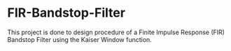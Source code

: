 # FIR-Bandstop-Filter
This project is done to design procedure of a Finite Impulse Response (FIR) Bandstop Filter using the Kaiser Window function.
